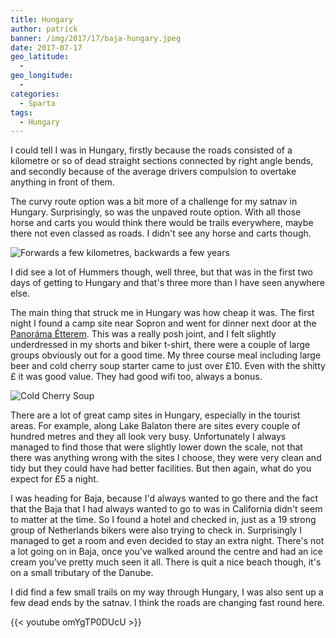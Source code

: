 ```yaml
---
title: Hungary
author: patrick
banner: /img/2017/17/baja-hungary.jpeg
date: 2017-07-17
geo_latitude:
  - 
geo_longitude: 
  - 
categories:
  - Sparta
tags:
  - Hungary
---
```


I could tell I was in Hungary, firstly because the roads consisted of a kilometre or so of dead straight sections connected by right angle bends, and secondly because of the average drivers compulsion to overtake anything in front of them.


<!--more-->

The curvy route option was a bit more of a challenge for my satnav in Hungary. Surprisingly, so was the unpaved route option. With all those horse and carts you would think there would be trails everywhere, maybe there not even classed as roads. I didn't see any horse and carts though.

![Forwards a few kilometres, backwards a few years](/img/2017/17/road-signs-hungary.jpeg)

I did see a lot of Hummers though, well three, but that was in the first two days of getting to Hungary and that's three more than I have seen anywhere else. 

The main thing that struck me in Hungary was how cheap it was. The first night I found a camp site near Sopron and went for dinner next door at the  [Panoráma Étterem](https://g.co/kgs/p1BJTu). This was a really posh joint, and I felt slightly underdressed in my shorts and biker t-shirt, there were a couple of large groups obviously out for a good time. My three course meal including large beer and cold cherry soup starter came to just over £10. Even with the shitty £ it was good value. They had good wifi too, always a bonus.

![Cold Cherry Soup](/img/2017/14/cold-cherry-soup-hungary.jpeg)

There are a lot of great camp sites in Hungary, especially in the tourist areas. For example, along Lake Balaton there are sites every couple of hundred metres and they all look very busy. Unfortunately I always managed to find those that were slightly lower down the scale, not that there was anything wrong with the sites I choose, they were very clean and tidy but they could have had better facilities. But then again, what do you expect for £5 a night. 

I was heading for Baja, because I'd always wanted to go there and the fact that the Baja that I had always wanted to go to was in California didn't seem to matter at the time. So I found a hotel and checked in, just as a 19 strong group of Netherlands bikers were also trying to check in.  Surprisingly I managed to get a room and even decided to stay an extra night. There's not a lot going on in Baja, once you've walked around the centre and had an ice cream you've pretty much seen it all. There is quit a nice beach though, it's on a small tributary of the Danube.

I did find a few small trails on my way through Hungary, I was also sent up a few dead ends by the satnav. I think the roads are changing fast round here. 

{{< youtube omYgTP0DUcU >}}
